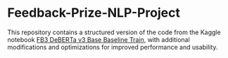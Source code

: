 # Feedback-Prize-NLP-Project
This repository contains a structured version of the code from the Kaggle notebook [FB3 DeBERTa v3 Base Baseline Train](https://www.kaggle.com/code/yasufuminakama/fb3-deberta-v3-base-baseline-train/notebook), with additional modifications and optimizations for improved performance and usability.
